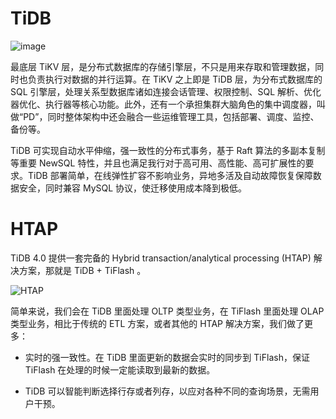 # TiDB

![image](https://user-images.githubusercontent.com/5803001/51458039-bcb43900-1d8e-11e9-8bb6-9c984ffeafbd.png)

最底层 TiKV 层，是分布式数据库的存储引擎层，不只是用来存取和管理数据，同时也负责执行对数据的并行运算。在 TiKV 之上即是 TiDB 层，为分布式数据库的 SQL 引擎层，处理关系型数据库诸如连接会话管理、权限控制、SQL 解析、优化器优化、执行器等核心功能。此外，还有一个承担集群大脑角色的集中调度器，叫做“PD”，同时整体架构中还会融合一些运维管理工具，包括部署、调度、监控、备份等。

TiDB 可实现自动水平伸缩，强一致性的分布式事务，基于 Raft 算法的多副本复制等重要 NewSQL 特性，并且也满足我行对于高可用、高性能、高可扩展性的要求。TiDB 部署简单，在线弹性扩容不影响业务，异地多活及自动故障恢复保障数据安全，同时兼容 MySQL 协议，使迁移使用成本降到极低。

# HTAP

TiDB 4.0 提供一套完备的 Hybrid transaction/analytical processing (HTAP) 解决方案，那就是 TiDB + TiFlash 。

![HTAP](https://s1.ax1x.com/2020/06/06/ty7Sr6.md.png)

简单来说，我们会在 TiDB 里面处理 OLTP 类型业务，在 TiFlash 里面处理 OLAP 类型业务，相比于传统的 ETL 方案，或者其他的 HTAP 解决方案，我们做了更多：

- 实时的强一致性。在 TiDB 里面更新的数据会实时的同步到 TiFlash，保证 TiFlash 在处理的时候一定能读取到最新的数据。

- TiDB 可以智能判断选择行存或者列存，以应对各种不同的查询场景，无需用户干预。

